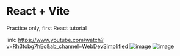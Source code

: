 # React + Vite

Practice only, first React tutorial

link: https://www.youtube.com/watch?v=Rh3tobg7hEo&ab_channel=WebDevSimplified
![image](https://github.com/user-attachments/assets/ae64ad6d-db10-4540-a9e6-0b40f1897150)
![image](https://github.com/user-attachments/assets/8562ed49-5621-4f4e-8dc9-bca7b8e26ca2)
